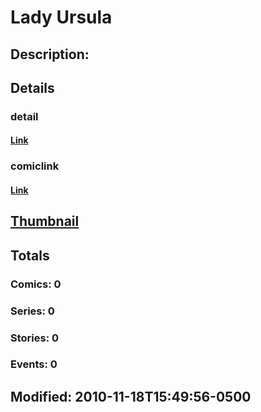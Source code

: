 # Lady Ursula
## Description: 
## Details
### detail
#### [Link](http://marvel.com/characters/1201/lady_ursula?utm_campaign=apiRef&utm_source=225578a89fc76f3d20fbffda5d17a88d)
### comiclink
#### [Link](http://marvel.com/comics/characters/1014977/lady_ursula?utm_campaign=apiRef&utm_source=225578a89fc76f3d20fbffda5d17a88d)
## [Thumbnail](http://i.annihil.us/u/prod/marvel/i/mg/c/40/4cd053ea971ed.jpg)
## Totals
### Comics: 0
### Series: 0
### Stories: 0
### Events: 0
## Modified: 2010-11-18T15:49:56-0500